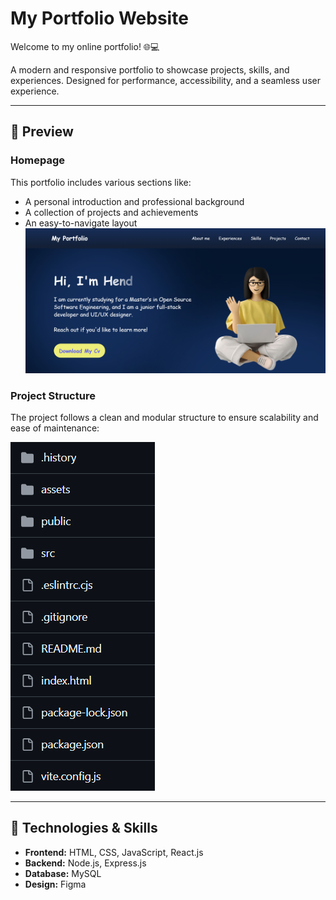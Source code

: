 # My Portfolio Website

Welcome to my online portfolio! 🌐💻  

A modern and responsive portfolio to showcase projects, skills, and experiences. Designed for performance, accessibility, and a seamless user experience.  
 
 ---

## 📸 Preview  
### Homepage  

This portfolio includes various sections like:
- A personal introduction and professional background
- A collection of projects and achievements
- An easy-to-navigate layout
![Homepage](public/home.png)  

### Project Structure 
The project follows a clean and modular structure to ensure scalability and ease of maintenance:

![Project Structure](public/strecture.png)  

---

## 🚀 Technologies & Skills  
- **Frontend:** HTML, CSS, JavaScript, React.js  
- **Backend:** Node.js, Express.js  
- **Database:** MySQL  
- **Design:** Figma


